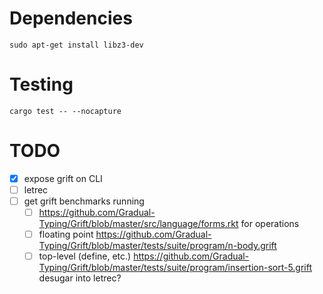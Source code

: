 
# Dependencies

```
sudo apt-get install libz3-dev
```

# Testing

```
cargo test -- --nocapture
```

# TODO

- [x] expose grift on CLI
- [ ] letrec
- [ ] get grift benchmarks running
  + [ ] https://github.com/Gradual-Typing/Grift/blob/master/src/language/forms.rkt for operations
  + [ ] floating point https://github.com/Gradual-Typing/Grift/blob/master/tests/suite/program/n-body.grift
  + [ ] top-level (define, etc.) https://github.com/Gradual-Typing/Grift/blob/master/tests/suite/program/insertion-sort-5.grift
        desugar into letrec?